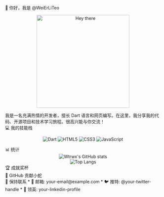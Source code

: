 👋 你好，我是 @WeiErLiTeo
<!-- 一个欢迎 GIF，让主页更具活力 -->
<p align="center">
<img src="https://www.google.com/search?q=https://media.giphy.com/media/v1.Y2lkPTc5MGI3NjExM2o0NnBhdnBma2Q1djl1OWt5bWZzZ25oc2Fuc3Y2eTdqbWFtbHR5YSZlcD12MV9pbnRlcm5hbF9naWZfYnlfaWQmY3Q9Zw/kF2d3L2Wz3h70m1x9v/giphy.gif" alt="Hey there" width="300"/>
</p>
我是一名充满热情的开发者，擅长 Dart 语言和网页编写。在这里，我分享我的代码、开源项目和技术学习旅程。很高兴能与你交流！
<br />
💻 我的技能栈
<!-- 只保留 Dart 和网页编写相关的徽章 -->
<p align="center">
<img src="https://www.google.com/search?q=https://img.shields.io/badge/Dart-0175C2%3Fstyle%3Dfor-the-badge%26logo%3Ddart%26logoColor%3Dwhite" alt="Dart">
<img src="https://www.google.com/search?q=https://img.shields.io/badge/HTML5-E34F26%3Fstyle%3Dfor-the-badge%26logo%3Dhtml5%26logoColor%3Dwhite" alt="HTML5">
<img src="https://www.google.com/search?q=https://img.shields.io/badge/CSS3-1572B6%3Fstyle%3Dfor-the-badge%26logo%3Dcss3%26logoColor%3Dwhite" alt="CSS3">
<img src="https://www.google.com/search?q=https://img.shields.io/badge/JavaScript-F7DF1E%3Fstyle%3Dfor-the-badge%26logo%3Djavascript%26logoColor%3Dblack" alt="JavaScript">
</p>
📊 统计
<!-- 你提供的 GitHub 统计卡片 -->
<div align="center">
<img src="https://github-readme-stats.vercel.app/api?username=Wtrwx&show_icons=true&theme=radical" alt="Wtrwx's GitHub stats" />
<br/>
<img src="https://github-readme-stats.vercel.app/api/top-langs/?username=Wtrwx&layout=compact&theme=radical" alt="Top Langs" />
</div>
🏆 成就奖杯
<!-- GitHub Trophies：根据你的 GitHub 成就生成奖杯墙。 -->
<br />
🐍 GitHub 贡献小蛇
<!-- GitHub 贡献小蛇：展示你的贡献记录，非常酷的动态效果。 -->
<br />
💬 保持联系
 * 📧 邮箱: your-email@example.com
 * 🐦 推特: @your-twitter-handle
 * 🔗 领英: your-linkedin-profile
<br />